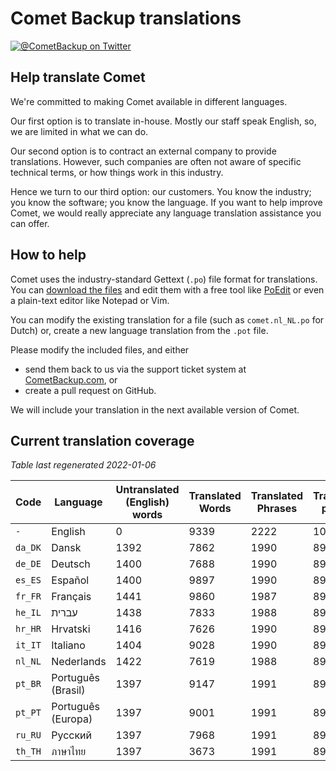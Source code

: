 # Comet Backup translations

[![@CometBackup on Twitter](https://img.shields.io/badge/twitter-%40CometBackup-blue.svg?style=flat)](https://twitter.com/CometBackup)

## Help translate Comet

We're committed to making Comet available in different languages.

Our first option is to translate in-house. Mostly our staff speak English, so, we are limited in what we can do.

Our second option is to contract an external company to provide translations. However, such companies are often not aware of specific technical terms, or how things work in this industry.

Hence we turn to our third option: our customers. You know the industry; you know the software; you know the language. If you want to help improve Comet, we would really appreciate any language translation assistance you can offer.

## How to help

Comet uses the industry-standard Gettext (`.po`) file format for translations. You can [download the files](https://github.com/CometBackup/translations/archive/master.zip) and edit them with a free tool like [PoEdit](https://poedit.net/) or even a plain-text editor like Notepad or Vim.

You can modify the existing translation for a file (such as `comet.nl_NL.po` for Dutch) or, create a new language translation from the `.pot` file.

Please modify the included files, and either 
- send them back to us via the support ticket system at [CometBackup.com](https://cometbackup.com/), or
- create a pull request on GitHub.

We will include your translation in the next available version of Comet.

## Current translation coverage

*Table last regenerated 2022-01-06*

|Code    |Language              |Untranslated (English) words |Translated Words |Translated Phrases |Translation percent
|--------|----------------------|-----------------------------|-----------------|-------------------|--------------------
|`-`     |English               |0                            |9339             |2222               |  100.00
|`da_DK` |Dansk‬                |1392                         |7862             |1990               |   89.56
|`de_DE` |Deutsch               |1400                         |7688             |1990               |   89.56
|`es_ES` |Español               |1400                         |9897             |1990               |   89.56
|`fr_FR` |Français              |1441                         |9860             |1987               |   89.42
|`he_IL` |עברית‬                 |1438                         |7833             |1988               |   89.47
|`hr_HR` |Hrvatski              |1416                         |7626             |1990               |   89.56
|`it_IT` |Italiano              |1404                         |9028             |1990               |   89.56
|`nl_NL` |Nederlands            |1422                         |7619             |1988               |   89.47
|`pt_BR` |Português (Brasil)    |1397                         |9147             |1991               |   89.60
|`pt_PT` |Português (Europa)    |1397                         |9001             |1991               |   89.60
|`ru_RU` |Русский               |1397                         |7968             |1991               |   89.60
|`th_TH` |ภาษาไทย‬              |1397                         |3673             |1991               |   89.60
